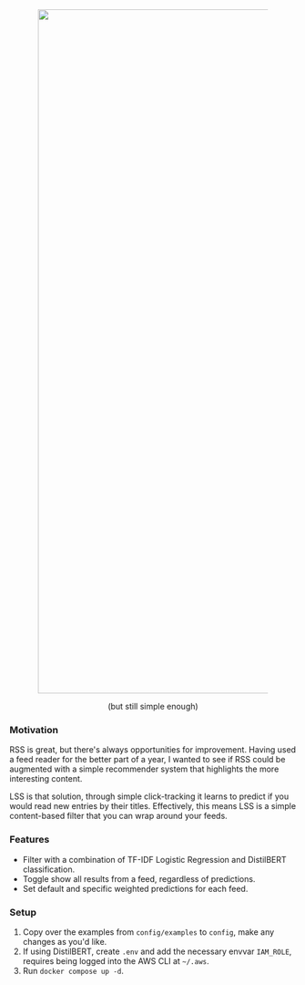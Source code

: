 <div align="center">
  <img src="https://sltptr.github.io/static/images/LSSLogo.png?" 
    alt="LSS Logo" style="max-width: 80%; width: 1200px; height: auto;">
</div>

<p align="center">(but still simple enough)</p>

### Motivation

RSS is great, but there's always opportunities for improvement. Having used a
feed reader for the better part of a year, I wanted to see if RSS could be
augmented with a simple recommender system that highlights the more interesting
content.

LSS is that solution, through simple click-tracking it learns to predict if you
would read new entries by their titles. Effectively, this means LSS is a simple
content-based filter that you can wrap around your feeds.

### Features

- Filter with a combination of TF-IDF Logistic Regression and DistilBERT
  classification.
- Toggle show all results from a feed, regardless of predictions.
- Set default and specific weighted predictions for each feed.

### Setup

1. Copy over the examples from `config/examples` to `config`, make any changes
   as you'd like.
2. If using DistilBERT, create `.env` and add the necessary envvar `IAM_ROLE`,
   requires being logged into the AWS CLI at `~/.aws`.
3. Run `docker compose up -d`.

